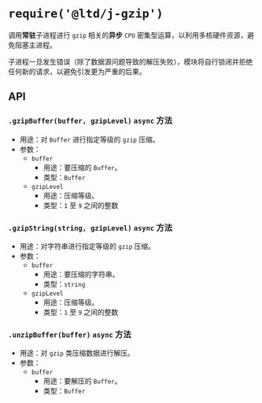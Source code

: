 # `require('@ltd/j-gzip')`

调用**常驻**子进程进行 `gzip` 相关的**异步** `CPU` 密集型运算，以利用多核硬件资源，避免阻塞主进程。

子进程一旦发生错误（除了数据源问题导致的解压失败），模块将自行锁闭并拒绝任何新的请求，以避免引发更为严重的后果。

## API

### `.gzipBuffer(buffer, gzipLevel)` `async` 方法

-   用途：对 `Buffer` 进行指定等级的 `gzip` 压缩。
-   参数：
    *   `buffer`
        -   用途：要压缩的 `Buffer`。
        -   类型：`Buffer`
    +   `gzipLevel`
        -   用途：压缩等级。
        -   类型：`1` 至 `9` 之间的整数

### `.gzipString(string, gzipLevel)` `async` 方法

-   用途：对字符串进行指定等级的 `gzip` 压缩。
-   参数：
    *   `buffer`
        -   用途：要压缩的字符串。
        -   类型：`string`
    +   `gzipLevel`
        -   用途：压缩等级。
        -   类型：`1` 至 `9` 之间的整数

### `.unzipBuffer(buffer)` `async` 方法

-   用途：对 `gzip` 类压缩数据进行解压。
-   参数：
    *   `buffer`
        -   用途：要解压的 `Buffer`。
        -   类型：`Buffer`
